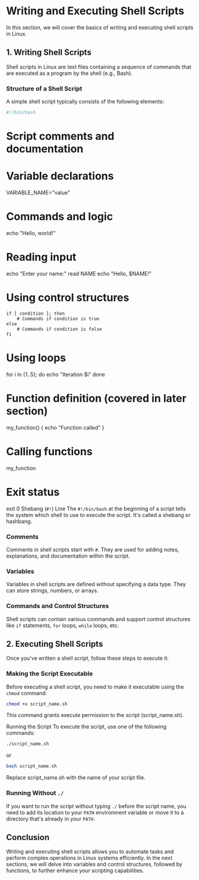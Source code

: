 # Writing and Executing Shell Scripts

In this section, we will cover the basics of writing and executing shell scripts in Linux.

## 1. Writing Shell Scripts

Shell scripts in Linux are text files containing a sequence of commands that are executed as a program by the shell (e.g., Bash).

### Structure of a Shell Script

A simple shell script typically consists of the following elements:

```bash
#!/bin/bash
```

# Script comments and documentation

# Variable declarations
VARIABLE_NAME="value"

# Commands and logic
echo "Hello, world!"

# Reading input
echo "Enter your name:"
read NAME
echo "Hello, $NAME!"

# Using control structures
```
if [ condition ]; then
    # Commands if condition is true
else
    # Commands if condition is false
fi
```
# Using loops
for i in {1..5}; do
    echo "Iteration $i"
done

# Function definition (covered in later section)
my_function() {
    echo "Function called"
}

# Calling functions
my_function

# Exit status
exit 0
Shebang (`#!`) Line
The `#!/bin/bash` at the beginning of a script tells the system which shell to use to execute the script. It's called a shebang or hashbang.

### Comments
Comments in shell scripts start with `#`. They are used for adding notes, explanations, and documentation within the script.

### Variables
Variables in shell scripts are defined without specifying a data type. They can store strings, numbers, or arrays.

### Commands and Control Structures
Shell scripts can contain various commands and support control structures like `if` statements, `for` loops, `while` loops, etc.

## 2. Executing Shell Scripts
Once you've written a shell script, follow these steps to execute it:

### Making the Script Executable
Before executing a shell script, you need to make it executable using the `chmod` command:

```bash
chmod +x script_name.sh
```
This command grants execute permission to the script (script_name.sh).

Running the Script
To execute the script, use one of the following commands:

```bash
./script_name.sh
```
or

```bash
bash script_name.sh
```
Replace script_name.sh with the name of your script file.

### Running Without `./`
If you want to run the script without typing `./` before the script name, you need to add its location to your `PATH` environment variable or move it to a directory that's already in your `PATH`.
  
## Conclusion
Writing and executing shell scripts allows you to automate tasks and perform complex operations in Linux systems efficiently. In the next sections, we will delve into variables and control structures, followed by functions, to further enhance your scripting capabilities.
